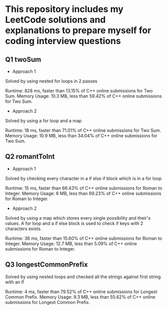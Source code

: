 # This repository includes my LeetCode solutions and explanations to prepare myself for coding interview questions

## Q1 twoSum

- Approach 1

Solved by using nested for loops in 2 passes

Runtime: 828 ms, faster than 13.15% of C++ online submissions for Two Sum.
Memory Usage: 10.3 MB, less than 59.42% of C++ online submissions for Two Sum.
- Approach 2 

Solved by using a for loop and a map 

Runtime: 18 ms, faster than 71.01% of C++ online submissions for Two Sum.
Memory Usage: 10.9 MB, less than 34.04% of C++ online submissions for Two Sum.

## Q2 romantToInt

- Approach 1

Solved by checking every character in a if else if block which is in a for loop

Runtime: 15 ms, faster than 66.43% of C++ online submissions for Roman to Integer.
Memory Usage: 6 MB, less than 69.23% of C++ online submissions for Roman to Integer.

- Approach 2 

Solved by using a map which stores every single possibility and their's values. A for loop and a if else block is used to check if keys with 2 characters exists.

Runtime: 36 ms, faster than 15.60% of C++ online submissions for Roman to Integer.
Memory Usage: 12.7 MB, less than 5.09% of C++ online submissions for Roman to Integer.

## Q3 longestCommonPrefix

Solved by using nested loops and checked all the strings against first string with an if 

Runtime: 4 ms, faster than 79.52% of C++ online submissions for Longest Common Prefix.
Memory Usage: 9.3 MB, less than 55.62% of C++ online submissions for Longest Common Prefix.